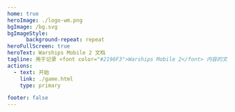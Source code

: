 ```yaml
---
home: true
heroImage: ./logo-wm.png
bgImage: /bg.svg
bgImageStyle:
      background-repeat: repeat
heroFullScreen: true
heroText: Warships Mobile 2 文档
tagline: 用于记录 <font color="#2196F3">Warships Mobile 2</font> 内容的文档网站 🍂
actions:
  - text: 开始
    link: ./game.html
    type: primary

footer: false
---
```

